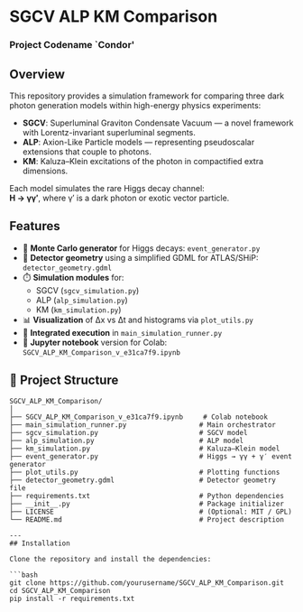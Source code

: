 # SGCV ALP KM Comparison

### Project Codename `Condor'

## Overview

This repository provides a simulation framework for comparing three dark photon generation models within high-energy physics experiments:

- **SGCV**: Superluminal Graviton Condensate Vacuum — a novel framework with Lorentz-invariant superluminal segments.
- **ALP**: Axion-Like Particle models — representing pseudoscalar extensions that couple to photons.
- **KM**: Kaluza–Klein excitations of the photon in compactified extra dimensions.

Each model simulates the rare Higgs decay channel:  
**H → γγ′**, where γ′ is a dark photon or exotic vector particle.

## Features

- 🧮 **Monte Carlo generator** for Higgs decays: `event_generator.py`
- 📐 **Detector geometry** using a simplified GDML for ATLAS/SHiP: `detector_geometry.gdml`
- ⏱️ **Simulation modules** for:
  - SGCV (`sgcv_simulation.py`)
  - ALP (`alp_simulation.py`)
  - KM (`km_simulation.py`)
- 📊 **Visualization** of Δx vs Δt and histograms via `plot_utils.py`
- 🔀 **Integrated execution** in `main_simulation_runner.py`
- 📓 **Jupyter notebook** version for Colab: `SGCV_ALP_KM_Comparison_v_e31ca7f9.ipynb`

## 📁 Project Structure

```plaintext
SGCV_ALP_KM_Comparison/
│
├── SGCV_ALP_KM_Comparison_v_e31ca7f9.ipynb     # Colab notebook
├── main_simulation_runner.py                  # Main orchestrator
├── sgcv_simulation.py                         # SGCV model
├── alp_simulation.py                          # ALP model
├── km_simulation.py                           # Kaluza–Klein model
├── event_generator.py                         # Higgs → γγ + γ′ event generator
├── plot_utils.py                              # Plotting functions
├── detector_geometry.gdml                     # Detector geometry file
├── requirements.txt                           # Python dependencies
├── __init__.py                                # Package initializer
├── LICENSE                                    # (Optional: MIT / GPL)
└── README.md                                  # Project description

---
## Installation

Clone the repository and install the dependencies:

```bash
git clone https://github.com/yourusername/SGCV_ALP_KM_Comparison.git
cd SGCV_ALP_KM_Comparison
pip install -r requirements.txt
